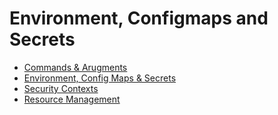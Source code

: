 # Environment, Configmaps and Secrets

* [Commands  & Arugments](2a-commands-and-arguments/README.md)
* [Environment, Config Maps & Secrets](2b-env-configmaps-secrets/README.md)
* [Security Contexts](2c-security-contexts/README.md)
* [Resource Management](2d-resource-management/README.md)